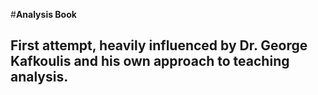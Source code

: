 #**Analysis Book**
## First attempt, heavily influenced by Dr. George Kafkoulis and his own approach to teaching analysis.
